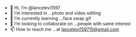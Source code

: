 - 👋 Hi, I’m @lancelevi1597
- 👀 I’m interested in ...photo and video editing
- 🌱 I’m currently learning ...face swap gif
- 💞️ I’m looking to collaborate on ...people with same interest
- 📫 How to reach me ...at lancelevi159715@gmail.com

<!---
lancelevi1597/lancelevi1597 is a ✨ special ✨ repository because its `README.md` (this file) appears on your GitHub profile.
You can click the Preview link to take a look at your changes.
--->
